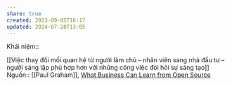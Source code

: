 ```yaml
---
share: true
created: 2023-09-05T16:17
updated: 2024-07-28T13:05
---
```

Khái niệm:: 

[[Việc thay đổi mối quan hệ từ người làm chủ – nhân viên sang nhà đầu tư – người sáng lập phù hợp hơn với những công việc đòi hỏi sự sáng tạo]] 
Nguồn:: [[Paul Graham]], [What Business Can Learn from Open Source](http://www.paulgraham.com/opensource.html)